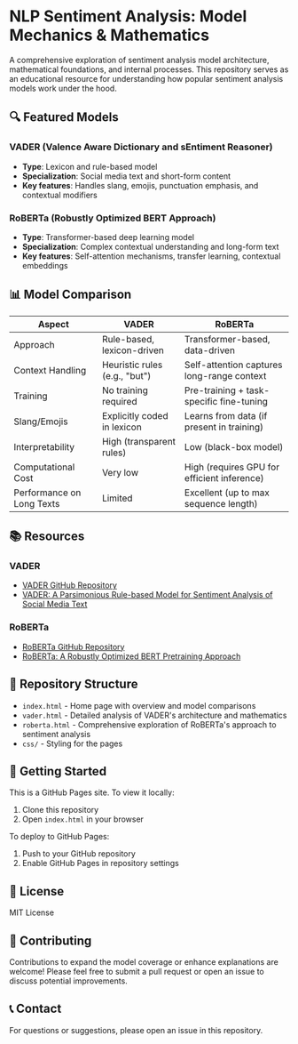 # NLP Sentiment Analysis: Model Mechanics & Mathematics

A comprehensive exploration of sentiment analysis model architecture, mathematical foundations, and internal processes. This repository serves as an educational resource for understanding how popular sentiment analysis models work under the hood.

## 🔍 Featured Models

### VADER (Valence Aware Dictionary and sEntiment Reasoner)
- **Type**: Lexicon and rule-based model
- **Specialization**: Social media text and short-form content
- **Key features**: Handles slang, emojis, punctuation emphasis, and contextual modifiers

### RoBERTa (Robustly Optimized BERT Approach)
- **Type**: Transformer-based deep learning model
- **Specialization**: Complex contextual understanding and long-form text
- **Key features**: Self-attention mechanisms, transfer learning, contextual embeddings

## 📊 Model Comparison

| Aspect | VADER | RoBERTa |
|--------|-------|---------|
| Approach | Rule-based, lexicon-driven | Transformer-based, data-driven |
| Context Handling | Heuristic rules (e.g., "but") | Self-attention captures long-range context |
| Training | No training required | Pre-training + task-specific fine-tuning |
| Slang/Emojis | Explicitly coded in lexicon | Learns from data (if present in training) |
| Interpretability | High (transparent rules) | Low (black-box model) |
| Computational Cost | Very low | High (requires GPU for efficient inference) |
| Performance on Long Texts | Limited | Excellent (up to max sequence length) |

## 📚 Resources

### VADER
- [VADER GitHub Repository](https://github.com/cjhutto/vaderSentiment)
- [VADER: A Parsimonious Rule-based Model for Sentiment Analysis of Social Media Text](https://www.aaai.org/ocs/index.php/ICWSM/ICWSM14/paper/viewFile/8109/8122)

### RoBERTa
- [RoBERTa GitHub Repository](https://github.com/pytorch/fairseq/tree/master/examples/roberta)
- [RoBERTa: A Robustly Optimized BERT Pretraining Approach](https://arxiv.org/abs/1907.11692)

## 🧩 Repository Structure

- `index.html` - Home page with overview and model comparisons
- `vader.html` - Detailed analysis of VADER's architecture and mathematics
- `roberta.html` - Comprehensive exploration of RoBERTa's approach to sentiment analysis
- `css/` - Styling for the pages

## 🚀 Getting Started

This is a GitHub Pages site. To view it locally:

1. Clone this repository
2. Open `index.html` in your browser

To deploy to GitHub Pages:

1. Push to your GitHub repository
2. Enable GitHub Pages in repository settings

## 📝 License

MIT License

## 👥 Contributing

Contributions to expand the model coverage or enhance explanations are welcome! Please feel free to submit a pull request or open an issue to discuss potential improvements.

## 📞 Contact

For questions or suggestions, please open an issue in this repository.
